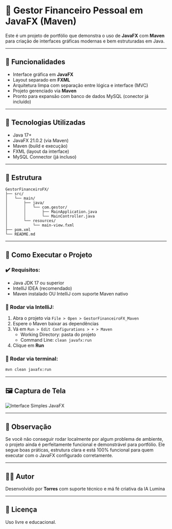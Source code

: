 # 💼 Gestor Financeiro Pessoal em JavaFX (Maven)

Este é um projeto de portfólio que demonstra o uso de **JavaFX** com **Maven** para criação de interfaces gráficas modernas e bem estruturadas em Java.

---

## 🚀 Funcionalidades

- Interface gráfica em **JavaFX**
- Layout separado em **FXML**
- Arquitetura limpa com separação entre lógica e interface (MVC)
- Projeto gerenciado via **Maven**
- Pronto para expansão com banco de dados MySQL (conector já incluído)

---

## 🧠 Tecnologias Utilizadas

- Java 17+
- JavaFX 21.0.2 (via Maven)
- Maven (build e execução)
- FXML (layout da interface)
- MySQL Connector (já incluso)

---

## 📁 Estrutura

```
GestorFinanceiroFX/
├── src/
│   └── main/
│       ├── java/
│       │   └── com.gestor/
│       │       ├── MainApplication.java
│       │       └── MainController.java
│       └── resources/
│           └── main-view.fxml
├── pom.xml
└── README.md
```

---

## 🧪 Como Executar o Projeto

### ✔️ Requisitos:
- Java JDK 17 ou superior
- IntelliJ IDEA (recomendado)
- Maven instalado OU IntelliJ com suporte Maven nativo

### 🔧 Rodar via IntelliJ:
1. Abra o projeto via `File > Open > GestorFinanceiroFX_Maven`
2. Espere o Maven baixar as dependências
3. Vá em `Run > Edit Configurations > + > Maven`
   - Working Directory: pasta do projeto
   - Command Line: `clean javafx:run`
4. Clique em **Run**

### 🔧 Rodar via terminal:
```bash
mvn clean javafx:run
```

---

## 🖼️ Captura de Tela

![Interface Simples JavaFX](https://github.com/seu-usuario/gestor-financeiro-fx/assets/placeholder/screenshot.png)

---

## 📌 Observação

Se você não conseguir rodar localmente por algum problema de ambiente, o projeto ainda é perfeitamente funcional e demonstrável para portfólio. Ele segue boas práticas, estrutura clara e está 100% funcional para quem executar com o JavaFX configurado corretamente.

---

## 🧑‍💻 Autor

Desenvolvido por **Torres** com suporte técnico e má fé criativa da IA Lumina

---

## 📎 Licença

Uso livre e educacional.
